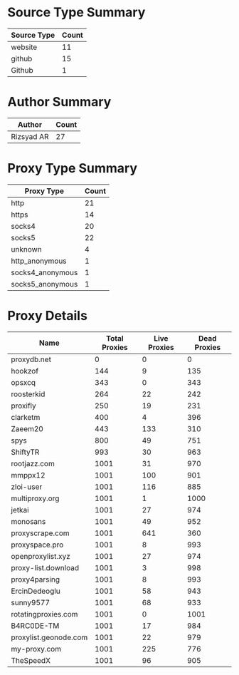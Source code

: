 # Source Type Summary

| Source Type | Count |
|-------------|-------|
| website | 11 |
| github | 15 |
| Github | 1 |


# Author Summary

| Author | Count |
|--------|-------|
| Rizsyad AR | 27 |


# Proxy Type Summary

| Proxy Type | Count |
|------------|-------|
| http | 21 |
| https | 14 |
| socks4 | 20 |
| socks5 | 22 |
| unknown | 4 |
| http_anonymous | 1 |
| socks4_anonymous | 1 |
| socks5_anonymous | 1 |


# Proxy Details

| Name | Total Proxies | Live Proxies | Dead Proxies |
|------|---------------|--------------|---------------|
| proxydb.net | 0 | 0 | 0 |
| hookzof | 144 | 9 | 135 |
| opsxcq | 343 | 0 | 343 |
| roosterkid | 264 | 22 | 242 |
| proxifly | 250 | 19 | 231 |
| clarketm | 400 | 4 | 396 |
| Zaeem20 | 443 | 133 | 310 |
| spys | 800 | 49 | 751 |
| ShiftyTR | 993 | 30 | 963 |
| rootjazz.com | 1001 | 31 | 970 |
| mmppx12 | 1001 | 100 | 901 |
| zloi-user | 1001 | 116 | 885 |
| multiproxy.org | 1001 | 1 | 1000 |
| jetkai | 1001 | 27 | 974 |
| monosans | 1001 | 49 | 952 |
| proxyscrape.com | 1001 | 641 | 360 |
| proxyspace.pro | 1001 | 8 | 993 |
| openproxylist.xyz | 1001 | 27 | 974 |
| proxy-list.download | 1001 | 3 | 998 |
| proxy4parsing | 1001 | 8 | 993 |
| ErcinDedeoglu | 1001 | 58 | 943 |
| sunny9577 | 1001 | 68 | 933 |
| rotatingproxies.com | 1001 | 0 | 1001 |
| B4RC0DE-TM | 1001 | 17 | 984 |
| proxylist.geonode.com | 1001 | 22 | 979 |
| my-proxy.com | 1001 | 225 | 776 |
| TheSpeedX | 1001 | 96 | 905 |
